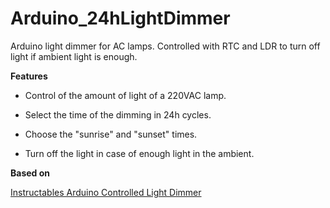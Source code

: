 # Arduino_24hLightDimmer
Arduino light dimmer for AC lamps. Controlled with RTC and LDR to turn off light if ambient light is enough.

**Features**
	
- Control of the amount of light of a 220VAC lamp.

- Select the time of the dimming in 24h cycles.

- Choose the "sunrise" and "sunset" times.

- Turn off the light in case of enough light in the ambient.

**Based on**

[Instructables Arduino Controlled Light Dimmer](https://www.instructables.com/Arduino-controlled-light-dimmer-The-circuit/)


